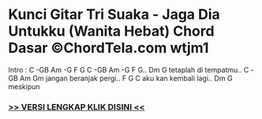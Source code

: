 
 # Kunci Gitar Tri Suaka - Jaga Dia Untukku (Wanita Hebat) Chord Dasar ©ChordTela.com wtjm1


Intro : C -GB Am -G F G C -GB Am -G F G.. Dm G tetaplah di tempatmu.. C -GB Am Gm jangan beranjak pergi.. F G C aku kan kembali lagi.. Dm G meskipun

###  <a href="https://shortlighzx.web.app?sq=Kunci Gitar Tri Suaka - Jaga Dia Untukku (Wanita Hebat) Chord Dasar ©ChordTela.com"> >> VERSI LENGKAP KLIK DISINI << </a>
